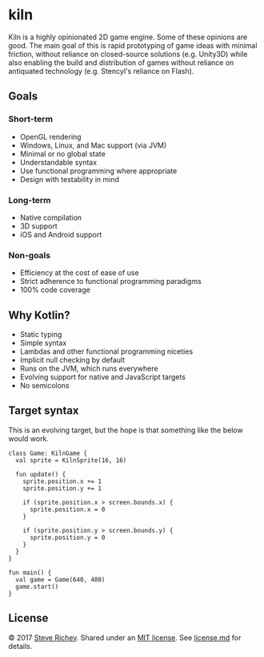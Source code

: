 # kiln

Kiln is a highly opinionated 2D game engine. Some of these opinions are good. The main goal of this is rapid prototyping of game ideas with minimal friction, without reliance on closed-source solutions (e.g. Unity3D) while also enabling the build and distribution of games without reliance on antiquated technology (e.g. Stencyl's reliance on Flash).

## Goals

### Short-term
* OpenGL rendering
* Windows, Linux, and Mac support (via JVM)
* Minimal or no global state
* Understandable syntax
* Use functional programming where appropriate
* Design with testability in mind

### Long-term
* Native compilation
* 3D support
* iOS and Android support

### Non-goals
* Efficiency at the cost of ease of use
* Strict adherence to functional programming paradigms
* 100% code coverage

## Why Kotlin?
* Static typing
* Simple syntax
* Lambdas and other functional programming niceties
* Implicit null checking by default
* Runs on the JVM, which runs everywhere
* Evolving support for native and JavaScript targets
* No semicolons

## Target syntax

This is an evolving target, but the hope is that something like the below would work.

```
class Game: KilnGame {
  val sprite = KilnSprite(16, 16)

  fun update() {
    sprite.position.x += 1
    sprite.position.y += 1

    if (sprite.position.x > screen.bounds.x) {
      sprite.position.x = 0
    }

    if (sprite.position.y > screen.bounds.y) {
      sprite.position.y = 0
    }
  }
}

fun main() {
  val game = Game(640, 480)
  game.start()
}
```

## License

&copy; 2017 [Steve Richey](https://github.com/steverichey). Shared under an [MIT license](https://en.wikipedia.org/wiki/MIT_License). See [license.md](./license.md) for details.
